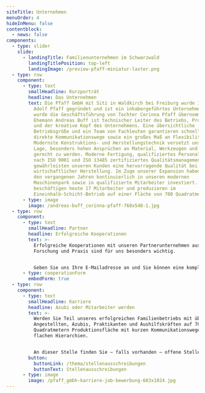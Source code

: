 ```yaml
---
siteTitle: Unternehmen
menuOrder: 4
hideInMenu: false
contentblock:
  - news: false
components:
  - type: slider
    slide:
      - landingTitle: Familienunternehmen im Schwarzwald
        landingTitlePosition: top-left
        landingImage: /preview-pfaff-miniatur-laster.png
  - type: row
    component:
      - type: text
        smallHeadline: Kurzporträt
        headline: Das Unternehmen
        text: Die Pfaff GmbH mit Sitz in Waldkirch bei Freiburg wurde 1992 von Herrn
          Adolf Pfaff gegründet und ist ein inhabergeführtes Unternehmen. 2018
          wurde die Geschäftsführung von Tochter Corinna Pfaff übernommen. Ihr
          Ehemann Andreas Buff ist technischer Leiter des Betriebs, Prokurist
          und der kreative Kopf des Unternehmens. Eine übersichtliche
          Betriebsgröße und ein Team von Fachleuten garantieren schnelle und
          direkte Kommunikationswege sowie ein großes Maß an Flexibilität.
          Modernste Konstruktions- und Herstellungstechnik versetzt uns in die
          Lage, besonders hohen Ansprüchen an Material, Werkzeugen und Maschinen
          gerecht zu werden. Moderne Fertigung, qualifiziertes Personal und ein
          nach ISO 9001 und ISO 13485 zertifiziertes Qualitätsmanagement
          gewährleisten unseren Kunden eine hervorragende Qualität bei
          wirtschaftlicher Herstellung. Im Zuge unserer Expansion haben wir in
          den vergangenen Jahren kontinuierlich in unseren modernen
          Maschinenpark sowie in qualifizierte Mitarbeiter investiert. Wir
          beschäftigen heute 17 Mitarbeiter und produzieren im
          Eineinhalb-Schicht-Betrieb auf einer Fläche von 700 Quadratmetern.
      - type: image
        image: /andreas-buff_corinna-pfaff-768x548-1.jpg
  - type: row
    component:
      - type: text
        smallHeadline: Partner
        headline: Erfolgreiche Kooperationen
        text: >-
          Erfolgreiche Kooperationen mit unseren Partnerunternehmen aus
          Forschung und Praxis sind für uns besonders wichtig.


          Geben Sie uns Ihre E-Mailadresse an und Sie können eine komplette Referenzliste als PDF downloaden. Gerne lassen wir Ihnen, wenn Sie einverstanden sind, weitere Informationen zukommen.
      - type: cooperationForm
        embedForm: true
  - type: row
    component:
      - type: text
        smallHeadline: Karriere
        headline: Azubi oder Mitarbeiter werden
        text: >-
          Werden Sie Teil unseres erfolgreichen Familienbetriebs mit über 17
          Angestellten, Azubis, Praktikanten und Aushilfskräften auf 700
          Quadratmetern Produktionsfläche mit kurzen Kommunikationswegen und
          flachen Hierarchien.


          An dieser Stelle finden Sie – falls vorhanden – offene Stellen. Wir freuen uns aber auch auf Ihre Initiativ-Bewerbung!
        button:
          buttonLink: /thema/stellenausschreibungen
          buttonText: Stellenausschreibungen
      - type: image
        image: /pfaff_gmbh-karriere-job-bewerbung-683x1024.jpg
---
```

